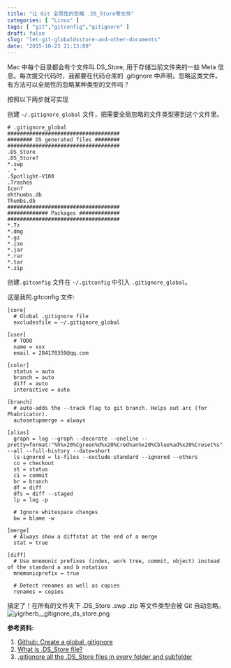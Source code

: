 ```yaml
---
title: "让 Git 全局性的忽略 .DS_Store等文件"
categories: [ "Linux" ]
tags: [ "git","gitconfig","gitignore" ]
draft: false
slug: "let-git-globaldsstore-and-other-documents"
date: "2015-10-23 21:13:00"
---
```


Mac 中每个目录都会有个文件叫.DS_Store, 用于存储当前文件夹的一些 Meta 信息。每次提交代码时，我都要在代码仓库的 .gitignore 中声明，忽略这类文件。有方法可以全局性的忽略某种类型的文件吗？

按照以下两步就可实现

创建 `~/.gitignore_global` 文件，把需要全局忽略的文件类型塞到这个文件里。


<!--more-->


    # .gitignore_global
    ####################################
    ######## OS generated files ########
    ####################################
    .DS_Store
    .DS_Store?
    *.swp
    ._*
    .Spotlight-V100
    .Trashes
    Icon?
    ehthumbs.db
    Thumbs.db
    ####################################
    ############# Packages #############
    ####################################
    *.7z
    *.dmg
    *.gz
    *.iso
    *.jar
    *.rar
    *.tar
    *.zip

创建`.gitconfig` 文件在 `~/.gitconfig` 中引入 `.gitignore_global`。

这是我的.gitconfig 文件:

    [core]
      # Global .gitignore file
      excludesfile = ~/.gitignore_global
    
    [user]
      # TODO
      name = xxx
      email = 284178359@qq.com
    
    [color]
      status = auto
      branch = auto
      diff = auto
      interactive = auto
    
    [branch]
      # auto-adds the --track flag to git branch. Helps out arc (for Phabricator).
      autosetupmerge = always
    
    [alias]
      graph = log --graph --decorate --oneline --pretty=format:"%h%x20%Cgreen%d%x20%Cred%an%x20%Cblue%ad%x20%Creset%s" --all --full-history --date=short
      ls-ignored = ls-files --exclude-standard --ignored --others
      co = checkout
      st = status
      ci = commit
      br = branch
      df = diff
      dfs = diff --staged
      lp = log -p
    
      # Ignore whitespace changes
      bw = blame -w
    
    [merge]
      # Always show a diffstat at the end of a merge
      stat = true
    
    [diff]
      # Use mnemonic prefixes (index, work tree, commit, object) instead of the standard a and b notation
      mnemonicprefix = true
    
      # Detect renames as well as copies
      renames = copies

搞定了！在所有的文件夹下 .DS_Store .swp .zip 等文件类型会被 Git 自动忽略。
![yigrherb__gitignore_ds_store.png][1]

**参考资料:**

 1. [Github: Create a global
    .gitignore](https://help.github.com/articles/ignoring-files/)
 2. [What is .DS_Store
    file?](http://osxdaily.com/2009/12/31/what-is-a-ds_store-file/)
 3. [.gitignore all the .DS_Store files in every folder and
    subfolder](http://stackoverflow.com/questions/18393498/gitignore-all-the-ds-store-files-in-every-folder-and-subfolder)


  [1]: https://imgs.gnux.cn/usr/uploads/2016/01/1902407017.png